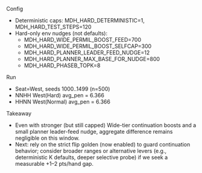 Config
- Deterministic caps: MDH_HARD_DETERMINISTIC=1, MDH_HARD_TEST_STEPS=120
- Hard-only env nudges (not defaults):
  - MDH_HARD_WIDE_PERMIL_BOOST_FEED=700
  - MDH_HARD_WIDE_PERMIL_BOOST_SELFCAP=300
  - MDH_HARD_PLANNER_LEADER_FEED_NUDGE=12
  - MDH_HARD_PLANNER_MAX_BASE_FOR_NUDGE=800
  - MDH_HARD_PHASEB_TOPK=8

Run
- Seat=West, seeds 1000..1499 (n=500)
- NNHH West(Hard) avg_pen = 6.366
- HHNN West(Normal) avg_pen = 6.366

Takeaway
- Even with stronger (but still capped) Wide-tier continuation boosts and a small planner leader-feed nudge, aggregate difference remains negligible on this window.
- Next: rely on the strict flip golden (now enabled) to guard continuation behavior; consider broader ranges or alternative levers (e.g., deterministic K defaults, deeper selective probe) if we seek a measurable +1–2 pts/hand gap.
